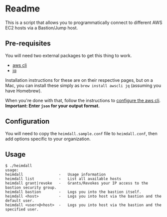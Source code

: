 # Readme

This is a script that allows you to programmatically connect to different AWS EC2 hosts via a Bastion/Jump host.

## Pre-requisites
You will need two external packages to get this thing to work.  
- [aws cli](https://github.com/aws/aws-cli)
- [jq](https://stedolan.github.io/jq/)

Installation instructions for these are on their respective pages, but on a Mac, you can install these simply as `brew install awscli jq` (assuming you have Homebrew).  

When you're done with that, follow the instructions to [configure the aws cli](http://docs.aws.amazon.com/cli/latest/userguide/cli-chap-getting-started.html). **Important: Enter `json` for your output format.**

## Configuration
You will need to copy the `heimdall.sample.conf` file to `heimdall.conf`, then add options specific to your organization.

## Usage

    $ ./heimdall
    usage:
    heimdall                -   Usage information  
    heimdall list           -   List all available hosts  
    heimdall grant|revoke   -   Grants/Revokes your IP access to the bastion security group.  
    heimdall bastion        -   Logs you into the bastion itself.
    heimdall <host>         -   Logs you into host via the bastion and the default user.  
    heimdall <user>@<host>  -   Logs you into host via the bastion and the specified user.
